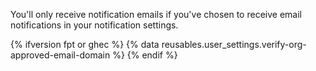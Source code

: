You'll only receive notification emails if you've chosen to receive email notifications in your notification settings.	

{% ifversion fpt or ghec %}
{% data reusables.user_settings.verify-org-approved-email-domain %}
{% endif %}
